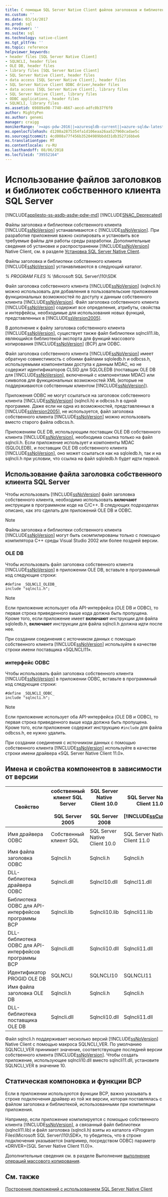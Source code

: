 ```yaml
---
title: С помощью SQL Server Native Client файлов заголовков и библиотек | Документация Майкрософт
ms.custom: ''
ms.date: 03/14/2017
ms.prod: sql
ms.reviewer: ''
ms.suite: sql
ms.technology: native-client
ms.tgt_pltfrm: ''
ms.topic: reference
helpviewer_keywords:
- header files [SQL Server Native Client]
- SQLNCLI, header files
- OLE DB, header files
- library files [SQL Server Native Client]
- SQL Server Native Client, header files
- data access [SQL Server Native Client], header files
- SQL Server Native Client ODBC driver,header files
- data access [SQL Server Native Client], library files
- SQL Server Native Client, library files
- ODBC applications, header files
- SQLNCLI, library files
ms.assetid: 69889a98-7740-4667-aecd-adfc0b37f6f0
author: MightyPen
ms.author: genemi
manager: craigg
monikerRange: '>=aps-pdw-2016||=azuresqldb-current||=azure-sqldw-latest||>=sql-server-2016||=sqlallproducts-allversions||>=sql-server-linux-2017'
ms.openlocfilehash: d1208a2875354fa1d106eaa26aa527960cadae5c
ms.sourcegitcommit: 4cd008a77f456b35204989bbdd31db352716bbe6
ms.translationtype: MT
ms.contentlocale: ru-RU
ms.lasthandoff: 08/06/2018
ms.locfileid: "39552164"
---
```

# <a name="using-the-sql-server-native-client-header-and-library-files"></a>Использование файлов заголовков и библиотек собственного клиента SQL Server
[!INCLUDE[appliesto-ss-asdb-asdw-pdw-md](../../../includes/appliesto-ss-asdb-asdw-pdw-md.md)]
[!INCLUDE[SNAC_Deprecated](../../../includes/snac-deprecated.md)]

  Файлы заголовка и библиотеки собственного клиента [!INCLUDE[ssNoVersion](../../../includes/ssnoversion-md.md)] устанавливаются с [!INCLUDE[ssNoVersion](../../../includes/ssnoversion-md.md)]. При разработке приложения важно скопировать и установить все требуемые файлы для работы среды разработки. Дополнительные сведения об установке и распространении [!INCLUDE[ssNoVersion](../../../includes/ssnoversion-md.md)] Native Client, см. в разделе [Установка SQL Server Native Client](../../../relational-databases/native-client/applications/installing-sql-server-native-client.md).  
  
 Файлы заголовка и библиотеки собственного клиента [!INCLUDE[ssNoVersion](../../../includes/ssnoversion-md.md)] устанавливаются в следующий каталог.  
  
 *% PROGRAM FILES %* \Microsoft SQL Server\110\SDK  
  
 Файл заголовка собственного клиента [!INCLUDE[ssNoVersion](../../../includes/ssnoversion-md.md)] (sqlncli.h) можно использовать для добавления в пользовательские приложения функциональных возможностей по доступу к данным собственного клиента [!INCLUDE[ssNoVersion](../../../includes/ssnoversion-md.md)]. Файл заголовка собственного клиента [!INCLUDE[ssNoVersion](../../../includes/ssnoversion-md.md)] содержит все определения, атрибуты, свойства и интерфейсы, необходимые для использования новых функций, представленных в [!INCLUDE[ssVersion2005](../../../includes/ssversion2005-md.md)].  
  
 В дополнение к файлу заголовка собственного клиента [!INCLUDE[ssNoVersion](../../../includes/ssnoversion-md.md)], существует также файл библиотеки sqlncli11.lib, являющийся библиотекой экспорта для функций массового копирования [!INCLUDE[ssNoVersion](../../../includes/ssnoversion-md.md)] (BCP) для ODBC.  
  
 Файл заголовка собственного клиента [!INCLUDE[ssNoVersion](../../../includes/ssnoversion-md.md)] имеет обратную совместимость с обоими файлами sqloledb.h и odbcss.h, используемыми компонентами доступа к данным MDAC, но не содержит идентификаторов CLSID для SQLOLEDB (поставщик OLE DB для [!INCLUDE[ssNoVersion](../../../includes/ssnoversion-md.md)], включенный с компонентами MDAC) или символов для функциональных возможностей XML (которые не поддерживаются собственным клиентом [!INCLUDE[ssNoVersion](../../../includes/ssnoversion-md.md)]).  
  
 Приложения ODBC не могут ссылаться на заголовок собственного клиента [!INCLUDE[ssNoVersion](../../../includes/ssnoversion-md.md)] (sqlncli.h) и odbcss.h в одной программе. Даже если ни одна из возможностей, представленных в [!INCLUDE[ssVersion2005](../../../includes/ssversion2005-md.md)], не используется, файл заголовка собственного клиента [!INCLUDE[ssNoVersion](../../../includes/ssnoversion-md.md)] можно использовать вместо старого файла odbcss.h.  
  
 Приложениям OLE DB, использующим поставщик OLE DB собственного клиента [!INCLUDE[ssNoVersion](../../../includes/ssnoversion-md.md)], необходима ссылка только на файл sqlncli.h. Если приложение использует и компоненты MDAC (SQLOLEDB), и поставщик OLE DB собственного клиента [!INCLUDE[ssNoVersion](../../../includes/ssnoversion-md.md)], оно может ссылаться как на sqloledb.h, так и на sqlncli.h при условии, что ссылка на файл sqloledb.h будет идти первой.  
  
## <a name="using-the-sql-server-native-client-header-file"></a>Использование файла заголовка собственного клиента SQL Server  
 Чтобы использовать [!INCLUDE[ssNoVersion](../../../includes/ssnoversion-md.md)] файл заголовка собственного клиента, необходимо использовать **включают** инструкции в программном коде на C/C++. В следующих подразделах описано, как это сделать для приложений OLE DB и ODBC.  
  
> [!NOTE]  
>  Файлы заголовка и библиотеки собственного клиента [!INCLUDE[ssNoVersion](../../../includes/ssnoversion-md.md)] могут быть скомпилированы только с помощью компилятора C++ среды Visual Studio 2002 или более поздней версии.  
  
### <a name="ole-db"></a>OLE DB  
 Чтобы использовать файл заголовка собственного клиента [!INCLUDE[ssNoVersion](../../../includes/ssnoversion-md.md)] в приложении OLE DB, вставьте в программный код следующие строки:  
  
```  
#define _SQLNCLI_OLEDB_  
include "sqlncli.h";  
```  
  
> [!NOTE]  
>  Если приложение использует оба API-интерфейса (OLE DB и ODBC), то первая строка приведенного выше кода должна быть пропущена. Кроме того, если приложение имеет **включают** инструкции для файла sqloledb.h, **включают** инструкции для файла sqlncli.h должна идти после нее.  
  
 При создании соединения с источником данных с помощью собственного клиента [!INCLUDE[ssNoVersion](../../../includes/ssnoversion-md.md)] используйте в качестве строки имени поставщика «SQLNCLI11».  
  
### <a name="odbc"></a>интерфейс ODBC  
 Чтобы использовать файл заголовка собственного клиента [!INCLUDE[ssNoVersion](../../../includes/ssnoversion-md.md)] в приложении ODBC, вставьте в программный код следующие строки:  
  
```  
#define _SQLNCLI_ODBC_  
include "sqlncli.h";  
```  
  
> [!NOTE]  
>  Если приложение использует оба API-интерфейса (OLE DB и ODBC), то первая строка приведенного выше кода должна быть пропущена. Кроме того, если приложение содержит инструкцию `#include` для файла odbcss.h, ее нужно удалить.  
  
 При создании соединения с источником данных с помощью собственного клиента [!INCLUDE[ssNoVersion](../../../includes/ssnoversion-md.md)] используйте в качестве строки имени драйвера «SQL Server Native Client 11.0».  
  
## <a name="component-names-and-properties-by-version"></a>Имена и свойства компонентов в зависимости от версии  
  
|Свойство|собственный клиент SQL Server<br /><br /> SQL Server 2005|SQL Server Native Client 10.0<br /><br /> SQL Server 2008|SQL Server Native Client 11.0<br /><br /> [!INCLUDE[ssCurrent](../../../includes/sscurrent-md.md)]|MDAC|  
|--------------|--------------------------------------------------|-------------------------------------------------------|---------------------------------------------------------------|----------|  
|Имя драйвера ODBC|Собственный клиент SQL|SQL Server Native Client 10.0|SQL Server Native Client 11.0|SQL Server|  
|Имя файла заголовка ODBC|Sqlncli.h|Sqlncli.h|Sqlncli.h|Odbcss.h|  
|DLL-библиотека драйвера ODBC|Sqlncli.dll|Sqlncl10.dll|Sqlncl11.dll|sqlsrv32.dll|  
|Библиотека ODBC для API-интерфейсов программы BCP|Sqlncli.lib|Sqlncli10.lib|Sqlncli11.lib|Odbcbcp.lib|  
|DLL-библиотека ODBC для API-интерфейсов программы BCP|Sqlncli.dll|Sqlncli10.dll|Sqlncli11.dll|Odbcbcp.dll|  
|Идентификатор PROGID OLE DB|SQLNCLI|SQLNCLI10|SQLNCLI11|SQLOLEDB|  
|Имя файла заголовка OLE DB|Sqlncli.h|Sqlncli.h|Sqlncli.h|Sqloledb.h|  
|DLL-библиотека поставщика OLE DB|Sqlncli.dll|Sqlncli10.dll|Sqlncli11.dll|Sqloledb.dll|  
  
 Файл sqlncli.h поддерживает несколько версий [!INCLUDE[ssNoVersion](../../../includes/ssnoversion-md.md)] Native Client с помощью макроса SQLNCLI_VER. По умолчанию SQLNCLI_VER принимает значение, соответствующее последней версии собственного клиента [!INCLUDE[ssNoVersion](../../../includes/ssnoversion-md.md)]. Чтобы создать приложение, использующее sqlncli10.dll вместо sqlncli11.dll, установите SQLNCLI_VER в значение 10.  
  
## <a name="static-linking-and-bcp-functions"></a>Статическая компоновка и функции BCP  
 Если в приложении используются функции BCP, важно указывать в строке подключения драйвер из той же версии, которая поставлялась с файлом заголовка и библиотекой, использованными при компиляции приложения.  
  
 Например, если приложение компилируется с помощью собственного клиента [!INCLUDE[ssNoVersion](../../../includes/ssnoversion-md.md)], а связанный файл библиотеки (sqlncli11.lib) и файл заголовка (sqlncli.h) взяты из каталога «\Program Files\Microsoft SQL Server\110\SDK», то убедитесь, что в строке подключения указывается (например, посредством ODBC) параметр «DRIVER={SQL Server Native Client 11.0}».  
  
 Дополнительные сведения см. в разделе Выполнение [выполнение операций массового копирования](../../../relational-databases/native-client/features/performing-bulk-copy-operations.md).  
  
## <a name="see-also"></a>См. также  
 [Построение приложений с использованием SQL Server Native Client](../../../relational-databases/native-client/applications/building-applications-with-sql-server-native-client.md)  
  
  
